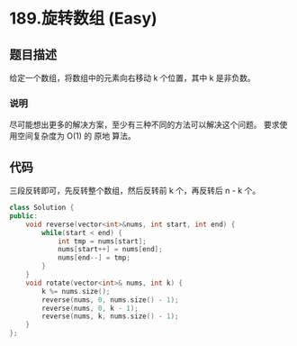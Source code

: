# 189.旋转数组 (Easy)

## 题目描述

给定一个数组，将数组中的元素向右移动 k 个位置，其中 k 是非负数。

### 说明

尽可能想出更多的解决方案，至少有三种不同的方法可以解决这个问题。
要求使用空间复杂度为 O(1) 的 原地 算法。

## 代码

三段反转即可，先反转整个数组，然后反转前 k 个，再反转后 n - k 个。

```c++ tab="反转"
class Solution {
public:
    void reverse(vector<int>&nums, int start, int end) {
        while(start < end) {
            int tmp = nums[start];
            nums[start++] = nums[end];
            nums[end--] = tmp;
        }
    }
    void rotate(vector<int>& nums, int k) {
        k %= nums.size();
        reverse(nums, 0, nums.size() - 1);
        reverse(nums, 0, k - 1);
        reverse(nums, k, nums.size() - 1);
    }
};
```